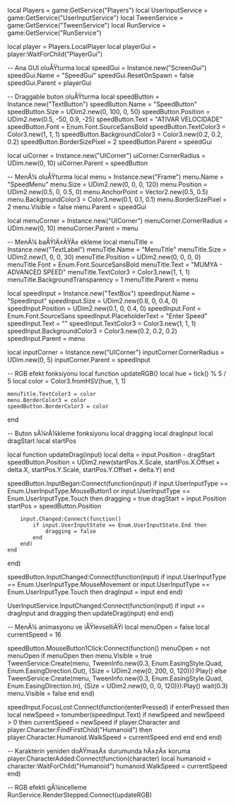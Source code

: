 local Players = game:GetService("Players")
local UserInputService = game:GetService("UserInputService")
local TweenService = game:GetService("TweenService")
local RunService = game:GetService("RunService")

local player = Players.LocalPlayer
local playerGui = player:WaitForChild("PlayerGui")

-- Ana GUI oluÅŸturma
local speedGui = Instance.new("ScreenGui")
speedGui.Name = "SpeedGui"
speedGui.ResetOnSpawn = false
speedGui.Parent = playerGui

-- Draggable buton oluÅŸturma
local speedButton = Instance.new("TextButton")
speedButton.Name = "SpeedButton"
speedButton.Size = UDim2.new(0, 100, 0, 50)
speedButton.Position = UDim2.new(0.5, -50, 0.9, -25)
speedButton.Text = "ATIVAR VELOCIDADE"
speedButton.Font = Enum.Font.SourceSansBold
speedButton.TextColor3 = Color3.new(1, 1, 1)
speedButton.BackgroundColor3 = Color3.new(0.2, 0.2, 0.2)
speedButton.BorderSizePixel = 2
speedButton.Parent = speedGui

local uiCorner = Instance.new("UICorner")
uiCorner.CornerRadius = UDim.new(0, 10)
uiCorner.Parent = speedButton

-- MenÃ¼ oluÅŸturma
local menu = Instance.new("Frame")
menu.Name = "SpeedMenu"
menu.Size = UDim2.new(0, 0, 0, 120)
menu.Position = UDim2.new(0.5, 0, 0.5, 0)
menu.AnchorPoint = Vector2.new(0.5, 0.5)
menu.BackgroundColor3 = Color3.new(0.1, 0.1, 0.1)
menu.BorderSizePixel = 2
menu.Visible = false
menu.Parent = speedGui

local menuCorner = Instance.new("UICorner")
menuCorner.CornerRadius = UDim.new(0, 10)
menuCorner.Parent = menu

-- MenÃ¼ baÅŸlÄ±ÄŸÄ± ekleme
local menuTitle = Instance.new("TextLabel")
menuTitle.Name = "MenuTitle"
menuTitle.Size = UDim2.new(1, 0, 0, 30)
menuTitle.Position = UDim2.new(0, 0, 0, 0)
menuTitle.Font = Enum.Font.SourceSansBold
menuTitle.Text = "MUMYA - ADVANCED SPEED"
menuTitle.TextColor3 = Color3.new(1, 1, 1)
menuTitle.BackgroundTransparency = 1
menuTitle.Parent = menu

local speedInput = Instance.new("TextBox")
speedInput.Name = "SpeedInput"
speedInput.Size = UDim2.new(0.8, 0, 0.4, 0)
speedInput.Position = UDim2.new(0.1, 0, 0.4, 0)
speedInput.Font = Enum.Font.SourceSans
speedInput.PlaceholderText = "Enter Speed"
speedInput.Text = ""
speedInput.TextColor3 = Color3.new(1, 1, 1)
speedInput.BackgroundColor3 = Color3.new(0.2, 0.2, 0.2)
speedInput.Parent = menu

local inputCorner = Instance.new("UICorner")
inputCorner.CornerRadius = UDim.new(0, 5)
inputCorner.Parent = speedInput

-- RGB efekt fonksiyonu
local function updateRGB()
    local hue = tick() % 5 / 5
    local color = Color3.fromHSV(hue, 1, 1)
    
    menuTitle.TextColor3 = color
    menu.BorderColor3 = color
    speedButton.BorderColor3 = color
end

-- Buton sÃ¼rÃ¼kleme fonksiyonu
local dragging
local dragInput
local dragStart
local startPos

local function updateDrag(input)
    local delta = input.Position - dragStart
    speedButton.Position = UDim2.new(startPos.X.Scale, startPos.X.Offset + delta.X, startPos.Y.Scale, startPos.Y.Offset + delta.Y)
end

speedButton.InputBegan:Connect(function(input)
    if input.UserInputType == Enum.UserInputType.MouseButton1 or input.UserInputType == Enum.UserInputType.Touch then
        dragging = true
        dragStart = input.Position
        startPos = speedButton.Position
        
        input.Changed:Connect(function()
            if input.UserInputState == Enum.UserInputState.End then
                dragging = false
            end
        end)
    end
end)

speedButton.InputChanged:Connect(function(input)
    if input.UserInputType == Enum.UserInputType.MouseMovement or input.UserInputType == Enum.UserInputType.Touch then
        dragInput = input
    end
end)

UserInputService.InputChanged:Connect(function(input)
    if input == dragInput and dragging then
        updateDrag(input)
    end
end)

-- MenÃ¼ animasyonu ve iÅŸlevselliÄŸi
local menuOpen = false
local currentSpeed = 16

speedButton.MouseButton1Click:Connect(function()
    menuOpen = not menuOpen
    if menuOpen then
        menu.Visible = true
        TweenService:Create(menu, TweenInfo.new(0.3, Enum.EasingStyle.Quad, Enum.EasingDirection.Out), {Size = UDim2.new(0, 200, 0, 120)}):Play()
    else
        TweenService:Create(menu, TweenInfo.new(0.3, Enum.EasingStyle.Quad, Enum.EasingDirection.In), {Size = UDim2.new(0, 0, 0, 120)}):Play()
        wait(0.3)
        menu.Visible = false
    end
end)

speedInput.FocusLost:Connect(function(enterPressed)
    if enterPressed then
        local newSpeed = tonumber(speedInput.Text)
        if newSpeed and newSpeed > 0 then
            currentSpeed = newSpeed
            if player.Character and player.Character:FindFirstChild("Humanoid") then
                player.Character.Humanoid.WalkSpeed = currentSpeed
            end
        end
    end
end)

-- Karakterin yeniden doÄŸmasÄ± durumunda hÄ±zÄ± koruma
player.CharacterAdded:Connect(function(character)
    local humanoid = character:WaitForChild("Humanoid")
    humanoid.WalkSpeed = currentSpeed
end)

-- RGB efekti gÃ¼ncelleme
RunService.RenderStepped:Connect(updateRGB)
